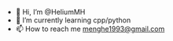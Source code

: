 - 👋 Hi, I’m @HeliumMH
- 🌱 I’m currently learning cpp/python
- 📫 How to reach me menghe1993@gmail.com

<!---
HeliumMH/HeliumMH is a ✨ special ✨ repository because its `README.md` (this file) appears on your GitHub profile.
You can click the Preview link to take a look at your changes.
--->
